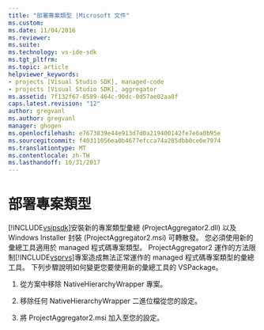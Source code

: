 ```yaml
---
title: "部署專案類型 |Microsoft 文件"
ms.custom: 
ms.date: 11/04/2016
ms.reviewer: 
ms.suite: 
ms.technology: vs-ide-sdk
ms.tgt_pltfrm: 
ms.topic: article
helpviewer_keywords:
- projects [Visual Studio SDK], managed-code
- projects [Visual Studio SDK], aggregator
ms.assetid: 7f132f67-8589-464c-90dc-0d57ae02aa8f
caps.latest.revision: "12"
author: gregvanl
ms.author: gregvanl
manager: ghogen
ms.openlocfilehash: e7673839e44e913d7d0a219400142fe7e6a0b95e
ms.sourcegitcommit: f40311056ea0b4677efcca74a285dbb0ce0e7974
ms.translationtype: MT
ms.contentlocale: zh-TW
ms.lasthandoff: 10/31/2017
---
```

# <a name="deploying-project-types"></a>部署專案類型
[!INCLUDE[vsipsdk](../../extensibility/includes/vsipsdk_md.md)]安裝新的專案類型彙總 (ProjectAggregator2.dll) 以及 Windows Installer 封裝 (ProjectAggregator2.msi) 可轉散發。 您必須使用新的彙總工具適用於 managed 程式碼專案類型。 ProjectAggregator2 運作的方法限制[!INCLUDE[vsprvs](../../code-quality/includes/vsprvs_md.md)]專案造成無法正常運作的 managed 程式碼專案類型的彙總工具。 下列步驟說明如何變更您要使用新的彙總工具的 VSPackage。  
  
1.  從方案中移除 NativeHierarchyWrapper 專案。  
  
2.  移除任何 NativeHierarchyWrapper 二進位檔從您的設定。  
  
3.  將 ProjectAggregator2.msi 加入至您的設定。